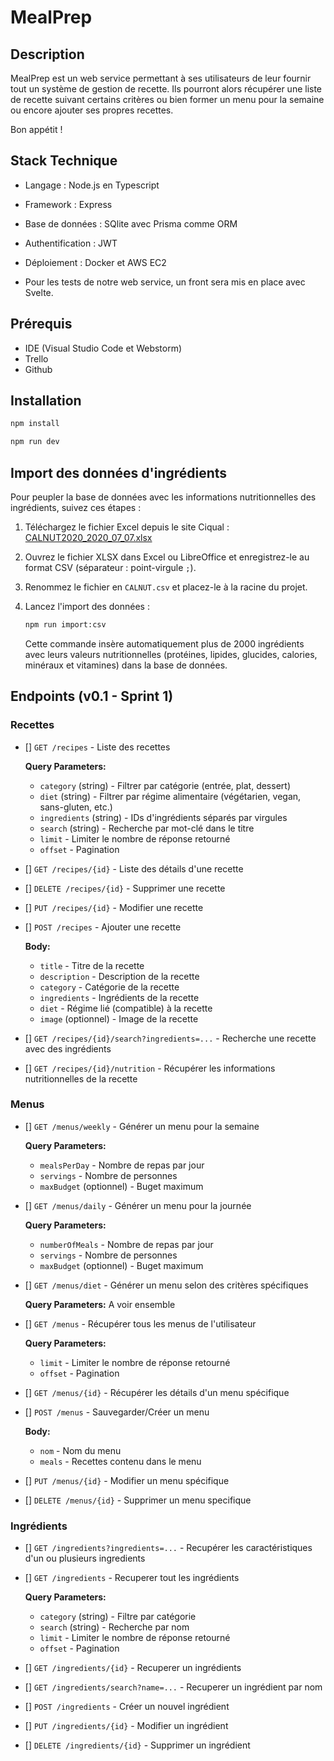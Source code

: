 # MealPrep

## Description

MealPrep est un web service permettant à ses utilisateurs de leur fournir tout un système de gestion de recette. Ils pourront alors récupérer une liste de recette suivant certains critères ou bien former un menu pour la semaine ou encore ajouter ses propres recettes.

Bon appétit !

## Stack Technique

- Langage : Node.js en Typescript
- Framework : Express
- Base de données : SQlite avec Prisma comme ORM
- Authentification : JWT
- Déploiement : Docker et AWS EC2

- Pour les tests de notre web service, un front sera mis en place avec Svelte.

## Prérequis

- IDE (Visual Studio Code et Webstorm)
- Trello
- Github

## Installation

```bash
npm install

npm run dev
```

## Import des données d'ingrédients

Pour peupler la base de données avec les informations nutritionnelles des ingrédients, suivez ces étapes :

1. Téléchargez le fichier Excel depuis le site Ciqual : [CALNUT2020_2020_07_07.xlsx](https://ciqual.anses.fr/cms/sites/default/files/inline-files/CALNUT2020_2020_07_07.xlsx)

2. Ouvrez le fichier XLSX dans Excel ou LibreOffice et enregistrez-le au format CSV (séparateur : point-virgule `;`).

3. Renommez le fichier en `CALNUT.csv` et placez-le à la racine du projet.

4. Lancez l'import des données :

   ```bash
   npm run import:csv
   ```

   Cette commande insère automatiquement plus de 2000 ingrédients avec leurs valeurs nutritionnelles (protéines, lipides, glucides, calories, minéraux et vitamines) dans la base de données.

## Endpoints (v0.1 - Sprint 1)

### Recettes 
- []  `GET /recipes` - Liste des recettes

  **Query Parameters:**
    - `category` (string) - Filtrer par catégorie (entrée, plat, dessert)
    - `diet` (string) - Filtrer par régime alimentaire (végétarien, vegan, sans-gluten, etc.)
    - `ingredients` (string) - IDs d'ingrédients séparés par virgules
    - `search` (string) - Recherche par mot-clé dans le titre
    - `limit` - Limiter le nombre de réponse retourné
    - `offset` - Pagination
- []  `GET /recipes/{id}` - Liste des détails d'une recette
- []  `DELETE /recipes/{id}` - Supprimer une recette
- []  `PUT /recipes/{id}` - Modifier une recette
- []  `POST /recipes` - Ajouter une recette

  **Body:**
    - `title` - Titre de la recette
    - `description` - Description de la recette
    - `category` - Catégorie de la recette
    - `ingredients` - Ingrédients de la recette
    - `diet` - Régime lié (compatible) à la recette
    - `image` (optionnel) - Image de la recette
- []  `GET /recipes/{id}/search?ingredients=...` - Recherche une recette avec des ingrédients
- []  `GET /recipes/{id}/nutrition` - Récupérer les informations nutritionnelles de la recette

### Menus
- []  `GET /menus/weekly` - Générer un menu pour la semaine

  **Query Parameters:**
    - `mealsPerDay` - Nombre de repas par jour
    - `servings` -  Nombre de personnes
    - `maxBudget` (optionnel) - Buget maximum
- []  `GET /menus/daily` - Générer un menu pour la journée

  **Query Parameters:**
    - `numberOfMeals` - Nombre de repas par jour
    - `servings` -  Nombre de personnes
    - `maxBudget` (optionnel) - Buget maximum
- []  `GET /menus/diet` - Générer un menu selon des critères spécifiques

  **Query Parameters:**
  A voir ensemble
- [] `GET /menus` - Récupérer tous les menus de l'utilisateur
  
  **Query Parameters:**
    - `limit` - Limiter le nombre de réponse retourné
    - `offset` - Pagination
- [] `GET /menus/{id}` - Récupérer les détails d'un menu spécifique
- [] `POST /menus` - Sauvegarder/Créer un menu
  
  **Body:**
    - `nom` - Nom du menu
    - `meals` - Recettes contenu dans le menu
- [] `PUT /menus/{id}` - Modifier un menu spécifique
- [] `DELETE /menus/{id}` - Supprimer un menu specifique

### Ingrédients
- []  `GET /ingredients?ingredients=...` - Recupérer les caractéristiques d'un ou plusieurs ingredients
- []  `GET /ingredients` - Recuperer tout les ingrédients

  **Query Parameters:**
    - `category` (string) - Filtre par catégorie
    - `search` (string) - Recherche par nom
    - `limit` - Limiter le nombre de réponse retourné
    - `offset` - Pagination
- []  `GET /ingredients/{id}` - Recuperer un ingrédients
- []  `GET /ingredients/search?name=...` - Recuperer un ingrédient par nom
- []  `POST /ingredients` - Créer un nouvel ingrédient
- []  `PUT /ingredients/{id}` - Modifier un ingrédient
- []  `DELETE /ingredients/{id}` - Supprimer un ingrédient
